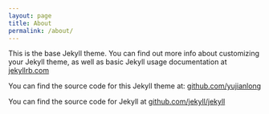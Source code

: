 ```yaml
---
layout: page
title: About
permalink: /about/
---
```


This is the base Jekyll theme. You can find out more info about customizing your Jekyll theme, as well as basic Jekyll usage documentation at [jekyllrb.com](http://jekyllrb.com/)

You can find the source code for this Jekyll theme at: [github.com/yujianlong](https://github.com/yujianlong)

You can find the source code for Jekyll at [github.com/jekyll/jekyll](https://github.com/jekyll/jekyll)